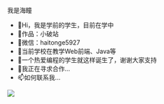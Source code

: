 我是海瞳
- 👋Hi，我是学前的学生，目前在学中
- 🏡作品：小破站
- 💬微信：haitonge5927
- 👀当前学校在教学Web前端、Java等
- 🌱一个热爱编程的学生就这样诞生了，谢谢大家支持
- 💞️我正在寻求合作...
- 📫如何联系我...

![](https://user-images.githubusercontent.com/99116438/190890847-0da67399-fd85-4eaa-83a7-276ca609e11a.png)
